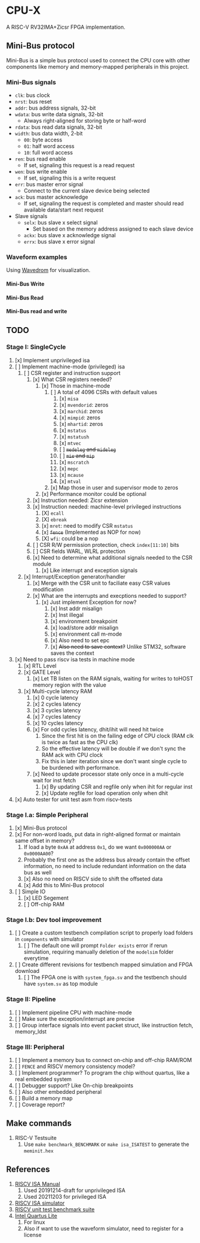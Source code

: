 # CPU-X

A RISC-V RV32IMA+Zicsr FPGA implementation.

## Mini-Bus protocol

Mini-Bus is a simple bus protocol used to connect the CPU core with other components like memory and memory-mapped peripherals in this project.

### Mini-Bus signals

- `clk`: bus clock
- `nrst`: bus reset
- `addr`: bus address signals, 32-bit
- `wdata`: bus write data signals, 32-bit
  - Always right-aligned for storing byte or half-word
- `rdata`: bus read data signals, 32-bit
- `width`: bus data width, 2-bit
  - `00`: byte access
  - `01`: half word access
  - `10`: full word access
- `ren`: bus read enable
  - If set, signaling this request is a read request
- `wen`: bus write enable
  - If set, signaling this is a write request
- `err`: bus master error signal
  - Connect to the current slave device being selected
- `ack`: bus master acknowledge
  - If set, signaling the request is completed and master should read available data/start next request
- Slave signals
  - `selx`: bus slave x select signal
    - Set based on the memory address assigned to each slave device
  - `ackx`: bus slave x acknowledge signal
  - `errx`: bus slave x error signal

### Waveform examples

Using [Wavedrom](https://github.com/wavedrom/wavedrom) for visualization.

#### Mini-Bus Write

<div style="background-color: #EBEBEB">
<script type="WaveDrom">
{signal: [
    ["Note",
     {name: 'Title',		wave: "7................", data:["Mini-Bus master write to two slave devices"]},
     {name: '',			wave: "3..4.5......2....", data:["Waiting nRST", "Write to S1", "Write to S2", "Free"]},
     {name: 'Bus-phase',	wave: '2..343.....42....', data:['unknown', 'addr', 'data', 'addr', 'data', 'free']},
     {},
    ],
    ["Global",
      {name: 'clk', 		wave: 'P................'},
      {name: 'nrst', 		wave: '101..............'},
    ],
    ["Master",
      {name: 'addr', 		wave: 'x..3.3......x....', data:['addr1', 'addr2']},
      {name: 'wdata', 	wave: 'x..4.4......x....', data: ['data1', 'data2']},
      {name: 'rdata', 	wave: 'x................', data: []},
      {name: 'ren', 		wave: '0................'},
      {name: 'wen', 		wave: '0..1.1......0....'},
      {name: 'ack', 		wave: '0...10.....10....'},
    ],
     ["Slave1",
      {name: 'sel1', 		wave: '0..1.0...........'},
      {name: 'addr', 		wave: 'x..3.3......x....', data:['addr1', 'addr2']},
      {name: 'wdata', 	wave: 'x..4.4......x....', data: ['data1', 'data2']},
      {name: 'rdata1', 	wave: 'x................', data: []},
      {name: 'ren', 		wave: '0................'},
      {name: 'wen', 		wave: '0..1.1......0....'},
      {name: 'ack1', 		wave: '0...10...........'},
    ],
     ["Slave2",
      {name: 'sel2', 		wave: '0....1......0....'},
      {name: 'addr', 		wave: 'x..3.3......x....', data:['addr1', 'addr2']},
      {name: 'wdata', 	wave: 'x..4.4......x....', data: ['data1', 'data2']},
      {name: 'rdata2', 	wave: 'x................', data: []},
      {name: 'ren', 		wave: '0................'},
      {name: 'wen', 		wave: '0..1.1......0....'},
      {name: 'ack2', 		wave: '0..........10....'},
    ]
  ]}
</script>
</div>

#### Mini-Bus Read

<div style="background-color: #EBEBEB">
<script type="WaveDrom">
{signal: [
    ["Note",
     {name: 'Title',		wave: "7................", data: ["Mini-Bus master read from two slave devices"]},
     {name: '',			wave: "3..4.5......2....", data: ["Waiting nRST", "Read S1", "Read S2", "Free"]},
     {name: 'Bus-phase',	wave: '2..343.....42....', data: ['unknown', 'addr', 'data', 'addr', 'data', 'free']},
     {},
    ],
    ["Global",
      {name: 'clk', 		wave: 'P................'},
      {name: 'nrst', 		wave: '101..............'},
    ],
    ["Master",
      {name: 'addr', 		wave: 'x..3.3......x....', data: ['addr1', 'addr2']},
      {name: 'wdata', 	wave: 'x................', data: []},
      {name: 'rdata', 	wave: 'x...4x.....4x....', data: ['data1', 'data2']},
      {name: 'ren', 		wave: '0..1.1......0....'},
      {name: 'wen', 		wave: '0................'},
      {name: 'ack', 		wave: '0...10.....10....'},
    ],
     ["Slave1",
      {name: 'sel1', 		wave: '0..1.0...........'},
      {name: 'addr', 		wave: 'x..3.3......x....', data: ['addr1', 'addr2']},
      {name: 'wdata', 	wave: 'x................', data: []},
      {name: 'rdata1', 	wave: 'x...4x...........', data: ['data1']},
      {name: 'ren', 		wave: '0..1.1......0....'},
      {name: 'wen', 		wave: '0................'},
      {name: 'ack1', 		wave: '0...10...........'},
    ],
     ["Slave2",
      {name: 'sel2', 		wave: '0....1......0....'},
      {name: 'addr', 		wave: 'x..3.3......x....', data:['addr1', 'addr2']},
      {name: 'wdata', 	wave: 'x................', data: []},
      {name: 'rdata2', 	wave: 'x..........4x....', data: ['data2']},
      {name: 'ren', 		wave: '0..1.1......0....'},
      {name: 'wen', 		wave: '0................'},
      {name: 'ack2', 		wave: '0..........10....'},
    ]
  ]}
</script>
</div>

#### Mini-Bus read and write

<div style="background-color: #EBEBEB">
<script type="WaveDrom">
{signal: [
  ["Note",
   {name: 'Title',		wave: "7...........................", data: ["Mini-Bus master read and write with two slave devices"]},
   {name: '',			wave: "3..4.5......2.5....23..2....", data: ["Waiting nRST", "Read S1", "Write S2", "Free", "Write S1", "Free", "Read S2", "Free"]},
   {name: 'Bus-phase',	wave: '2..343.....42.3...423.42....', data: ['unknown', 'addr', 'data', 'addr', 'data', 'free', 'addr', 'data', 'free', 'addr', 'data', 'free']},
   {},
  ],
  ["Global",
    {name: 'clk', 		wave: 'P...........................'},
    {name: 'nrst', 		wave: '101.........................'},
  ],
  ["Master",
    {name: 'addr', 		wave: 'x..3.3......x.3....x3..x....', data: ['addr1', 'addr2', 'addr3', 'addr4']},
    {name: 'wdata', 	wave: 'x....4......x.4....x........', data: ['data2', 'data3']},
    {name: 'rdata', 	wave: 'x...4x................4x....', data: ['data1', 'data4']},
    {name: 'width', 	wave: 'x..5.5......x.5....x5..x....', data: ['width1', 'width2', 'width3', 'width4']},
    {name: 'ren', 		wave: '0..1.0..............1..0....'},
    {name: 'wen', 		wave: '0....1......0.1....0........'},
    {name: 'ack', 		wave: '0...10.....10.....10..10....'},
  ],
   ["Slave1",
    {name: 'sel1', 		wave: '0..1.0........1....0........'},
    {name: 'addr', 		wave: 'x..3.3......x.3....x3..x....', data: ['addr1', 'addr2', 'addr3', 'addr4']},
    {name: 'wdata', 	wave: 'x....4......x.4....x........', data: ['data2', 'data3']},
    {name: 'rdata1', 	wave: 'x...4x......................', data: ['data1']},
    {name: 'width', 	wave: 'x..5.5......x.5....x5..x....', data: ['width1', 'width2', 'width3', 'width4']},
    {name: 'ren', 		wave: '0..1.0..............1..0....'},
    {name: 'wen', 		wave: '0....1......0.1....0........'},
    {name: 'ack1', 		wave: '0...10............10........'},
  ],
   ["Slave2",
    {name: 'sel2', 		wave: '0....1......0.......1..0....'},
    {name: 'addr', 		wave: 'x..3.3......x.3....x3..x....', data: ['addr1', 'addr2', 'addr3', 'addr4']},
    {name: 'wdata', 	wave: 'x....4......x.4....x........', data: ['data2', 'data3']},
    {name: 'rdata2', 	wave: 'x.....................4x....', data: ['data4']},
   	{name: 'width', 	wave: 'x..5.5......x.5....x5..x....', data: ['width1', 'width2', 'width3', 'width4']},
    {name: 'ren', 		wave: '0..1.0..............1..0....'},
    {name: 'wen', 		wave: '0....1......0.1....0........'},
    {name: 'ack2', 		wave: '0..........10.........10....'},
  ]
]}
</script>
</div>

## TODO

### Stage I: SingleCycle

1. [x] Implement unprivileged isa
2. [ ] Implement machine-mode (privileged) isa
   1. [ ] CSR register and instruction support
      1. [x] What CSR registers needed?
         1. [x] Those in machine-mode
            1. [ ] A total of 4096 CSRs with default values
               1. [x] `misa`
               2. [x] `mvendorid`: zeros
               3. [x] `marchid`: zeros
               4. [x] `mimpid`: zeros
               5. [x] `mhartid`: zeros
               6. [x] `mstatus`
               7. [x] `mstatush`
               8. [x] `mtvec`
               9. [ ] ~~`medeleg` and `mideleg`~~
               10. [ ] ~~`mie` and `mip`~~
               11. [x] `mscratch`
               12. [x] `mepc`
               13. [x] `mcause`
               14. [x] `mtval`
            2. [x] Map those in user and supervisor mode to zeros
         2. [x] Performance monitor could be optional
      2. [x] Instruction needed: Zicsr extension
      3. [x] Instruction needed: machine-level privileged instructions
         1. [X] `ecall`
         2. [X] `ebreak`
         3. [x] `mret`: need to modify CSR `mstatus`
         4. [x] ~~`fence`~~ (Implemented as NOP for now)
         5. [X] `wfi`: could be a nop
      4. [ ] CSR R/W permission protection, check `index[11:10]` bits
      5. [ ] CSR fields WARL, WLRL protection
      6. [x] Need to determine what additional signals needed to the CSR module
         1. [x] Like interrupt and exception signals
   2. [x] Interrupt/Exception generator/handler
      1. [x] Merge with the CSR unit to faciliate easy CSR values modification 
      2. [x] What are the interrupts and execptions needed to support?
         1. [x] Just implement Exception for now?
            1. [x] Inst addr misalign
            2. [x] Inst illegal
            3. [x] environment breakpoint
            4. [x] load/store addr misalign
            5. [x] environment call m-mode
            6. [x] Also need to set epc
            7. [x] ~~Also need to save context?~~ Unlike STM32, software saves the context
3. [x] Need to pass riscv isa tests in machine mode
   1. [x] RTL Level
   2. [x] GATE Level
      1. [x] Let TB listen on the RAM signals, waiting for writes to toHOST memory region with the value
   3. [x] Multi-cycle latency RAM
      1. [x] 0 cycle latency
      2. [x] 2 cycles latency
      3. [x] 3 cycles latency
      4. [x] 7 cycles latency
      5. [x] 10 cycles latency
      6. [x] For odd cycles latency, dhit/ihit will need hit twice
         1. Since the first hit is on the failing edge of CPU clock (RAM clk is twice as fast as the CPU clk)
         2. So the effective latency will be double if we don't sync the RAM ack with CPU clock
         3. Fix this in later iteration since we don't want single cycle to be burdened with performance. 
      7. [x] Need to update processor state only once in a multi-cycle wait for inst fetch
         1. [x] By updating CSR and regfile only when ihit for regular inst
         2. [x] Update regfile for load operation only when dhit
4. [x] Auto tester for unit test asm from riscv-tests

### Stage I.a: Simple Peripheral

1. [x] Mini-Bus protocol
2. [x] For non-word loads, put data in right-aligned format or maintain same offset in memory?
   1. If load a byte `0xAA` at address `0x1`, do we want `0x000000AA` or `0x0000AA00`?
   2. Probably the first one as the address bus already contain the offset information, no need to include redundant information on the data bus as well
   3. [x] Also no need on RISCV side to shift the offseted data
   4. [x] Add this to Mini-Bus protocol
3. [ ] Simple IO
   1. [x] LED Segement
   2. [ ] Off-chip RAM

### Stage I.b: Dev tool improvement

1. [ ] Create a custom testbench compilation script to properly load folders in `components` with simulator
   1. [ ] The default one will prompt `Folder exists` error if rerun simulation, requiring manually deletion of the `modelsim` folder everytime
2. [ ] Create different revisions for testbench mapped simulation and FPGA download
   1. [ ] The FPGA one is with `system_fpga.sv` and the testbench should have `system.sv` as top module

### Stage II: Pipeline

1. [ ] Implement pipeline CPU with machine-mode
2. [ ] Make sure the exception/interrupt are precise
3. [ ] Group interface signals into event packet struct, like instruction fetch, memory_ldst

### Stage III: Peripheral

1. [ ] Implement a memory bus to connect on-chip and off-chip RAM/ROM
2. [ ] `FENCE` and RISCV memory consistency model?
3. [ ] Implement programmer? To program the chip without quartus, like a real embedded system
4. [ ] Debugger support? Like On-chip breakpoints
5. [ ] Also other embedded peripheral
6. [ ] Build a memory map
7. [ ] Coverage report?

## Make commands

1. RISC-V Testsuite
   1. Use `make benchmark_BENCHMARK` or `make isa_ISATEST` to generate the `meminit.hex`

## References

1. [RISCV ISA Manual](https://github.com/riscv/riscv-isa-manual)
   1. Used 20191214-draft for unprivileged ISA
   2. Used 20211203 for privileged ISA
2. [RISCV ISA simulator](https://github.com/riscv-software-src/riscv-isa-sim)
3. [RISCV unit test benchmark suite](https://github.com/riscv-software-src/riscv-tests)
4. [Intel Quartus Lite](https://www.intel.com/content/www/us/en/software-kit/684215/intel-quartus-prime-lite-edition-design-software-version-21-1-for-linux.html)
   1. For linux
   2. Also if want to use the waveform simulator, need to register for a license


<!-- Waveform render scripts -->
<script src="https://cdnjs.cloudflare.com/ajax/libs/wavedrom/2.6.8/skins/default.js" type="text/javascript"></script>
<script src="https://cdnjs.cloudflare.com/ajax/libs/wavedrom/2.6.8/wavedrom.min.js" type="text/javascript"></script>
<body onload="WaveDrom.ProcessAll()">